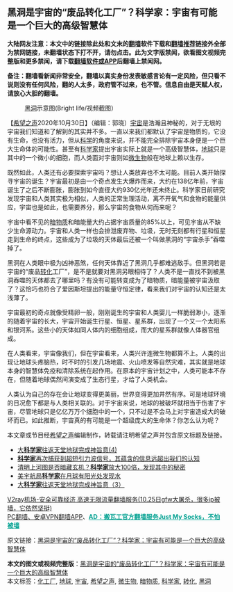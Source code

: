  <h2>黑洞是宇宙的“废品转化工厂”？科学家：宇宙有可能是一个巨大的高级智慧体</h2> <p class="notice"><b>大陆网友注意：本文中的链接除此处和文末的<a href="https://github.com/bannedbook/fanqiang" >翻墙</a>软件下载和<a href="https://github.com/killgcd/justmysocks/blob/master/README.md">翻墙推荐</a>链接外全部为禁网链接，未翻墙状态下打不开，请勿点击。此为文字版禁闻，欲看图文视频完整版和更多禁闻，请下载<a href="https://github.com/bannedbook/fanqiang">翻墙软件或APP</a>后翻墙上禁闻网。</p><p>备注：翻墙看新闻非常安全，翻墙以真实身份发表敏感言论有一定风险，但只看不说则没有任何风险，翻的人太多，政府管不过来，也不管。信息自由是天赋人权，请放心大胆的翻墙。</b></p>  <div class="entry"> <figure><figcaption><a href="https://www.bannedbook.org/bnews/tag/%e9%bb%91%e6%b4%9e/" class="st_tag internal_tag" rel="tag" title="标签 黑洞 下的日志">黑洞</a>示意图(Bright life/视频截图）</figcaption></figure> <p>【<span class='wp_keywordlink_affiliate'><a href="https://www.soundofhope.org" title="希望之声" target="_blank">希望之声</a></span>2020年10月30日】（编辑：郭晓）<a href="https://www.bannedbook.org/bnews/tag/%e5%ae%87%e5%ae%99/" class="st_tag internal_tag" rel="tag" title="标签 宇宙 下的日志">宇宙</a>是浩瀚且神秘的，对于无垠的宇宙我们知道和了解到的其实并不多。一直以来我们都默认了宇宙是物质的，它没有生命，也没有活力，但从<span class='wp_keywordlink'><a href="https://www.bannedbook.org/forum11/topic309.html" title="禁片：“科学”的棍子" target="_blank">科学</a></span>的角度来说，并不能完全排除宇宙本身便是一个巨大生命体的可能性。甚至有<a href="https://www.bannedbook.org/bnews/tag/%e7%a7%91%e5%ad%a6%e5%ae%b6/" class="st_tag internal_tag" rel="tag" title="标签 科学家 下的日志">科学家</a>提出宇宙实际上就是一个高级智慧体，<a href="https://www.bannedbook.org/bnews/tag/%e5%9c%b0%e7%90%83/" class="st_tag internal_tag" rel="tag" title="标签 地球 下的日志">地球</a>只是其中的一个微小的细胞，而人类面对宇宙则如<a href="https://www.bannedbook.org/bnews/tag/%e5%be%ae%e7%94%9f%e7%89%a9/" class="st_tag internal_tag" rel="tag" title="标签 微生物 下的日志">微生物</a>般在地球上赖以生存。</p> <p></p> <p>既然如此，人类还有必要探索宇宙吗？想让人类放弃也不太可能。目前人类开始探寻宇宙的诞生？宇宙最初是由一个奇点发生大爆炸而来，大约在138亿年前，宇宙诞生了之后不断膨胀，膨胀到如今直径大约930亿光年还未终止。科学家日前研究发现宇宙和人类其实极为相似，人类的正常生理活动，离不开氧气和食物的能量供应，宇宙也是如此，也需要养分，那么宇宙的食物从何而来呢？</p>  <p>宇宙中看不见的<a href="https://www.bannedbook.org/bnews/tag/%e6%9a%97%e7%89%a9%e8%b4%a8/" class="st_tag internal_tag" rel="tag" title="标签 暗物质 下的日志">暗物质</a>和暗能量大约占据宇宙质量的85%以上，可见宇宙从不缺少生命源动力。宇宙和人类一样也会排泄废弃物、垃圾，无时无刻都有行星和恒星走到生命的终点，这些成为了垃圾的天体最后还被一个叫做黑洞的“宇宙杀手”吞噬掉了。</p> <p>黑洞在人类眼中极为凶神恶煞，任何天体靠近了黑洞几乎都难逃敌手。但黑洞若是宇宙的“废品<a href="https://www.bannedbook.org/bnews/tag/%E8%BD%AC%E5%8C%96/" class="st_tag internal_tag" rel="tag" title="标签 转化 下的日志">转化</a>工厂”，是不是就要对黑洞另眼相待了？人类不是一直找不到被黑洞吞噬的天体都去了哪里吗？有没有可能转变成为了暗物质，暗能量被宇宙汲取了？这恰巧也符合了爱因斯坦提出的能量守恒定律，看来我们对宇宙的认知还是太浅薄了。</p> <p></p>  <p>宇宙最初的奇点就像受精卵一般，刚刚诞生的宇宙和人类婴儿一样脆弱渺小，逐渐的随着宇宙的长大，宇宙开始诞生行星、恒星、星系群，出现了一个又一个太阳系和银河系。这些小的天体如同人体内的细胞组成，而大的星系群就像人体器官组成。</p> <p></p> <p>在人类看来，宇宙像我们，但在宇宙看来，人类兴许连微生物都算不上。人类的出现让地球头疼脑热，时不时的引发几场地震、火山喷发等自然灾难，其实就是地球本身的智慧体免疫和清除系统在起作用。在原本的宇宙计划之中，人类可能本不存在，但随着地球偶然间演变成了生态行星，才给了人类机会。</p>  <p></p> <p>人类认为自己的存在会让地球变得更美丽，世界变得更加井然有序。可是地球环境的日况愈下都是与人类相关联的。对于宇宙来说，地球的被破坏就相当于伤害了宇宙，尽管地球只是亿亿万万个细胞中的一个，只不过是不会马上对宇宙造成大的破坏而已。如此推断，宇宙真的有可能是一个超级庞大的生命体？你怎么认为呢？</p> <p>本文章或节目经<a href="https://www.bannedbook.org/bnews/tag/%e5%b8%8c%e6%9c%9b%e4%b9%8b%e5%a3%b0/" class="st_tag internal_tag" rel="tag" title="标签 希望之声 下的日志">希望之声</a>编辑制作，转载请注明希望之声并包含原文标题及链接。</p>  <ul class='op-related-articles' title='相关阅读'> <li><a href='https://www.bannedbook.org/bnews/ccpdope/20201030/1423013.html' target='_blank'>大<b>科学家</b>往返天堂地狱完成神旨意(4)</a></li> <li><a href='https://www.bannedbook.org/bnews/comments/20201029/1421976.html' target='_blank'><b>科学家</b>再次捕获到超短引力波信号，其蕴含的信息远超出我们的认知</a></li> <li><a href='https://www.bannedbook.org/bnews/funmedia/20201027/1420943.html' target='_blank'>清明上河图是否暗藏玄机？<b>科学家</b>放大100倍，发现其中的秘密</a></li> <li><a href='https://www.bannedbook.org/bnews/worldnews/usa/20201027/1420781.html' target='_blank'>美宇航局<b>科学家</b>在月球有阳光处发现水</a></li> <li><a href='https://www.bannedbook.org/bnews/ccpdope/20201024/1419213.html' target='_blank'>大<b>科学家</b>往返天堂地狱完成神旨意（3）</a></li> </ul> <p class="texttj"> <a href="https://www.bannedbook.org/forum23/topic22702.html" target="_blank">V2ray机场-安全可靠经济 高速无限流量翻墙服务(10.25日gfw大屠杀，很多ip被墙，它依然坚挺)</a><br/> <a href="https://github.com/bannedbook/fanqiang/wiki/%E7%A6%81%E9%97%BB%E7%BD%91%E5%AE%89%E5%8D%93%E7%BF%BB%E5%A2%99%E6%96%B0%E9%97%BBAPP" target="_blank">PC翻墙、安卓VPN翻墙APP</a>、<span onclick="window.open('https://github.com/killgcd/justmysocks/blob/master/README.md')" style="font-weight:bold;color:#00A191;cursor:pointer;text-decoration:underline;outline:none">AD：搬瓦工官方翻墙服务Just My Socks，不怕被墙</span></p><p>原文链接：<a class="src_link"  href="https://www.soundofhope.org/post/437293" target="_blank">黑洞是宇宙的“废品转化工厂”？科学家：宇宙有可能是一个巨大的高级智慧体</a></p><a name='sharetosocial'></a>       <div><b>本文的图文或视频完整版</b>：<a href='https://www.bannedbook.org/bnews/comments/20201031/1423106.html'>黑洞是宇宙的“废品转化工厂”？科学家：宇宙有可能是一个巨大的高级智慧体</a></div>  </div><!--END ENTRY--> <div class="postfooter"> <div>本文标签：<a href="https://www.bannedbook.org/bnews/tag/%E5%8C%96%E5%B7%A5%E5%8E%82/" rel="tag">化工厂</a>, <a href="https://www.bannedbook.org/bnews/tag/%e5%9c%b0%e7%90%83/" rel="tag">地球</a>, <a href="https://www.bannedbook.org/bnews/tag/%e5%ae%87%e5%ae%99/" rel="tag">宇宙</a>, <a href="https://www.bannedbook.org/bnews/tag/%e5%b8%8c%e6%9c%9b%e4%b9%8b%e5%a3%b0/" rel="tag">希望之声</a>, <a href="https://www.bannedbook.org/bnews/tag/%e5%be%ae%e7%94%9f%e7%89%a9/" rel="tag">微生物</a>, <a href="https://www.bannedbook.org/bnews/tag/%e6%9a%97%e7%89%a9%e8%b4%a8/" rel="tag">暗物质</a>, <a href="https://www.bannedbook.org/bnews/tag/%e7%a7%91%e5%ad%a6%e5%ae%b6/" rel="tag">科学家</a>, <a href="https://www.bannedbook.org/bnews/tag/%E8%BD%AC%E5%8C%96/" rel="tag">转化</a>, <a href="https://www.bannedbook.org/bnews/tag/%e9%bb%91%e6%b4%9e/" rel="tag">黑洞</a></div>  </div><!--END POSTFOOTER--> 